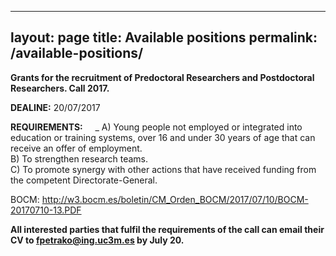 
---
layout: page
title: Available positions
permalink: /available-positions/
---
  
**Grants for the recruitment of Predoctoral Researchers and Postdoctoral Researchers. Call 2017.**

**DEALINE:** 20/07/2017   

**REQUIREMENTS:** &nbsp;&nbsp;&nbsp;&nbsp;_
A) Young people not employed or integrated into education or training systems, over 16 and under 30 years of age that can receive an offer of employment.  
B) To strengthen research teams.  
C) To promote synergy with other actions that have received funding from the competent Directorate-General.

BOCM: http://w3.bocm.es/boletin/CM_Orden_BOCM/2017/07/10/BOCM-20170710-13.PDF

**All interested parties that fulfil the requirements of the call can email their CV to fpetrako@ing.uc3m.es by July 20.**
